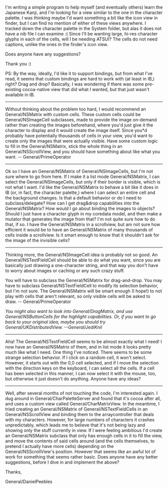 I'm writing a simple program to help myself (and eventually others) learn the Japanese Kanji, and I'm looking for a view similar to the one in the character palette. I was thinking maybe I'd want something a bit like the icon view in finder, but I can find no mention of either of these views anywhere. I tracked down the character palette in the System folder, but alas it does not have a nib file I can examine :( Since I'll be wanting large, hi-res character glyphs in each of the cells, will I be needing ATSUI? The cells do not need captions, unlike the ones in the finder's icon view.

Does anyone have any suggestions? 

Thank you :)

PS: By the way, ideally, I'd like it to support bindings, but from what I've read, it seems that custom bindings are hard to work with (at least in IB,) right? Drag and drop? Basically, I was wondering if there was some pre-existing cocoa-native view that did what I wanted, but that just wasn't available in IB.

----
Without thinking about the problem too hard, I would recommend an General/NSMatrix with custom cells. These custom cells could be General/NSImageCell subclasses, made to provide the image on-demand rather than creating the images beforehand, where you'd just give it the character to display and it would create the image itself. Since you*d probably have potentially thousands of cells in your view, you'd want to create only the images that were actually visible. Have some custom logic to fill in the General/NSMatrix, stick the whole thing in an General/NSScrollView, and you should have something about like what you want. -- General/PrimeOperator

----
Ok so I have an General/NSMatrix of General/NSImageCell<nowiki/>s, but I'm not sure where to go from here. If I make it a list mode General/NSMatrix, I can select the General/NSImageCell<nowiki/>s, but only if their border is visible, which is not what I want. I'd like the General/NSMatrix to behave a bit like it does in IB (or, in fact, the character palette,) where I can select an entire cell and the background changes. Is that a default behavior or do I need to subclass/delegate? How can I get drag&drop capabilities into the General/NSMatrix? How would I go about binding the images to objects? Should I just have a character glyph in my coredata model, and then make a mutator that generates the image from that? I'm not quite sure how to do that, if so. I have the General/NSMatrix in a scrollview, but am not sure how efficient it would be to have an General/NSMatrix of many thousands of cells inside a scrollview. Is it smart enough to know that it shouldn't ask for the image of the invisible cells?

----
Thinking more, the General/NSImageCell idea is probably not so good. An General/NSTextFieldCell should be able to do what you want, since you are basically just drawing a one-character string, and that way you don't have to worry about images or caching or any such crazy stuff.

You will have to subclass the General/NSMatrix for drag-and-drop. You may have to subclass General/NSTextFieldCell to modify its selection behavior, but I'm not sure. The General/NSMatrix will be smart enough (I hope!) to not play with cells that aren't relevant, so only visible cells will be asked to draw. -- General/PrimeOperator

*You might also want to look into General/DragMatrix, and use General/NSButtonCell<nowiki/>s for the highlight capabilities. Or, if you want to go back to your original idea, maybe you should try General/UKDistributedView. --General/JediKnil*

----
Aha! The General/NSTextFieldCell seems to be almost exactly what I need! I now have an General/NSMatrix of them, and in list mode it looks pretty much like what I need. One thing I've noticed. There seems to be some strange selection behavior. If I click on a random cell, it won't select. However, it starts out with the 0,0 cell selected, and if I move the selection with the direction keys on the keyboard, I can select all the cells. If a cell has been selected in this manner, I can now select it with the mouse, too, but otherwise it just doesn't do anything. Anyone have any ideas?

----
Well, after several months of not touching the code, I'm interested again. I dug around in General/CharPaletteServer and found that it's cocoa after all, and uses a custom view called General/CharMatrixView. In the meantime, I tried creating an General/NSMatrix of General/NSTextFieldCells in an General/NSScrollView and binding them to the arraycontroller that deals with my characters. However, for large numbers of characters it crashes unpredictably, which leads me to believe that it's not being lazy and showing only the stuff currently in view. If I were feeling ambitious I'd create an General/NSMatrix subclass that only has enough cells in it to fill the view, and move the contents of said cells around (and the cells themselves, to pretend I actually have more cells) depending on the General/NSScrollView's position. However that seems like an awful lot of work for something that seems rather basic. Does anyone have any better suggestions, before I dive in and implement the above?

Thanks,

General/DanielPeebles